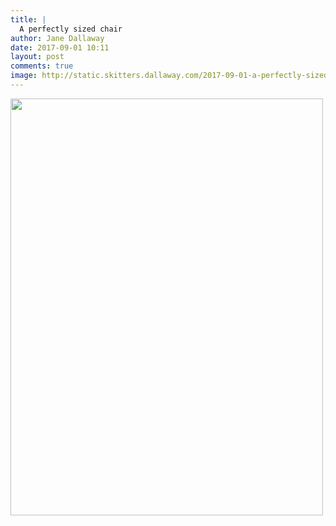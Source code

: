 ```yaml
---
title: |
  A perfectly sized chair
author: Jane Dallaway
date: 2017-09-01 10:11
layout: post
comments: true
image: http://static.skitters.dallaway.com/2017-09-01-a-perfectly-sized-chair-thumb-1-IMG-0835.JPG
---
```


<div>
        <a href="http://static.skitters.dallaway.com/2017-09-01-a-perfectly-sized-chair-fullsize-1-IMG-0835.JPG">
          <img src="http://static.skitters.dallaway.com/2017-09-01-a-perfectly-sized-chair-thumb-1-IMG-0835.JPG" width="500" height="667"/>
        </a>
      </div>


  
      